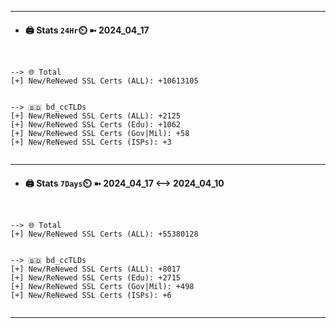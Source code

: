 

---
- #### 🖨️ **Stats** `24Hr`⏲️ ➼ 2024_04_17
```console


--> 🌐 Total
[+] New/ReNewed SSL Certs (ALL): +10613105


--> 🇧🇩 bd_ccTLDs
[+] New/ReNewed SSL Certs (ALL): +2125
[+] New/ReNewed SSL Certs (Edu): +1062
[+] New/ReNewed SSL Certs (Gov|Mil): +58
[+] New/ReNewed SSL Certs (ISPs): +3


```

---
- #### 🖨️ **Stats** `7Days`⏲️ ➼ 2024_04_17 <--> 2024_04_10
```console


--> 🌐 Total
[+] New/ReNewed SSL Certs (ALL): +55380128


--> 🇧🇩 bd_ccTLDs
[+] New/ReNewed SSL Certs (ALL): +8017
[+] New/ReNewed SSL Certs (Edu): +2715
[+] New/ReNewed SSL Certs (Gov|Mil): +498
[+] New/ReNewed SSL Certs (ISPs): +6


```

---

